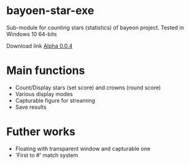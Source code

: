 # bayoen-star-exe
Sub-module for counting stars (statistics) of bayeon project.
Tested in Windows 10 64-bits

Download link
[Alpha 0.0.4](https://github.com/bayoen/bayoen-star-exe/raw/master/bayoen-star-exe/bin/x64/Release.zip)


# Main functions

- Count/Display stars (set score) and crowns (round score)
- Various display modes
- Capturable figure for streaming
- Save results

# Futher works

- Floating with transparent window and capturable one
- 'First to #' match system
